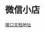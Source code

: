 # 微信小店

[接口文档地址](https://developers.weixin.qq.com/doc/ministore/minishopopencomponent/API/introduction.html)

